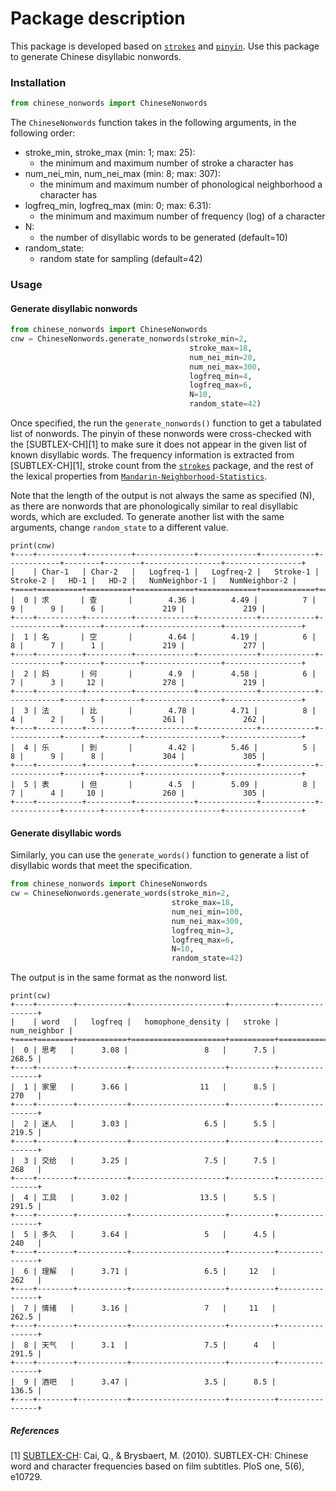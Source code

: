 # Package description

This package is developed based on [`strokes`](https://pypi.org/project/strokes/) and [`pinyin`](https://pypi.org/project/pinyin/). Use this package to generate Chinese disyllabic nonwords. 


### Installation
```python
from chinese_nonwords import ChineseNonwords
```

The `ChineseNonwords` function takes in the following arguments, in the following order:
- stroke_min, stroke_max (min: 1; max: 25):
    - the minimum and maximum number of stroke a character has 
- num_nei_min, num_nei_max (min: 8; max: 307): 
    - the minimum and maximum number of phonological neighborhood a character has 
- logfreq_min, logfreq_max (min: 0; max: 6.31): 
    - the minimum and maximum number of frequency (log) of a character 
- N: 
    - the number of disyllabic words to be generated (default=10)
- random_state: 
    - random state for sampling (default=42)

### Usage
#### Generate disyllabic nonwords
```python
from chinese_nonwords import ChineseNonwords
cnw = ChineseNonwords.generate_nonwords(stroke_min=2, 
                                        stroke_max=18, 
                                        num_nei_min=20, 
                                        num_nei_max=300, 
                                        logfreq_min=4, 
                                        logfreq_max=6, 
                                        N=10, 
                                        random_state=42)
```
Once specified, the run the `generate_nonwords()` function to get a tabulated list of nonwords. The pinyin of these nonwords were cross-checked with the [SUBTLEX-CH][1] to make sure it does not appear in the given list of known disyllabic words. The frequency information is extracted from [SUBTLEX-CH][1], stroke count from the [`strokes`](https://pypi.org/project/strokes/) package, and the rest of the lexical properties from [`Mandarin-Neighborhood-Statistics`](https://github.com/karlneergaard/Mandarin-Neighborhood-Statistics).

Note that the length of the output is not always the same as specified (N), as there are nonwords that are phonologically similar to real disyllabic words, which are excluded. To generate another list with the same arguments, change `random_state` to a different value. 

```
print(cnw)
+----+----------+----------+-------------+-------------+------------+------------+--------+--------+-----------------+-----------------+
|    | Char-1   | Char-2   |   Logfreq-1 |   Logfreq-2 |   Stroke-1 |   Stroke-2 |   HD-1 |   HD-2 |   NumNeighbor-1 |   NumNeighbor-2 |
+====+==========+==========+=============+=============+============+============+========+========+=================+=================+
|  0 | 求       | 查       |        4.36 |        4.49 |          7 |          9 |      9 |      6 |             219 |             219 |
+----+----------+----------+-------------+-------------+------------+------------+--------+--------+-----------------+-----------------+
|  1 | 名       | 空       |        4.64 |        4.19 |          6 |          8 |      7 |      1 |             219 |             277 |
+----+----------+----------+-------------+-------------+------------+------------+--------+--------+-----------------+-----------------+
|  2 | 妈       | 何       |        4.9  |        4.58 |          6 |          7 |      3 |     12 |             278 |             219 |
+----+----------+----------+-------------+-------------+------------+------------+--------+--------+-----------------+-----------------+
|  3 | 法       | 比       |        4.78 |        4.71 |          8 |          4 |      2 |      5 |             261 |             262 |
+----+----------+----------+-------------+-------------+------------+------------+--------+--------+-----------------+-----------------+
|  4 | 乐       | 到       |        4.42 |        5.46 |          5 |          8 |      9 |      8 |             304 |             305 |
+----+----------+----------+-------------+-------------+------------+------------+--------+--------+-----------------+-----------------+
|  5 | 表       | 但       |        4.5  |        5.09 |          8 |          7 |      4 |     10 |             260 |             305 |
+----+----------+----------+-------------+-------------+------------+------------+--------+--------+-----------------+-----------------+
```

#### Generate disyllabic words
Similarly, you can use the `generate_words()` function to generate a list of disyllabic words that meet the specification. 
```python
from chinese_nonwords import ChineseNonwords
cw = ChineseNonwords.generate_words(stroke_min=2, 
                                    stroke_max=18, 
                                    num_nei_min=100, 
                                    num_nei_max=300, 
                                    logfreq_min=3, 
                                    logfreq_max=6, 
                                    N=10, 
                                    random_state=42)
```

The output is in the same format as the nonword list. 

```
print(cw)
+----+--------+-----------+---------------------+----------+----------------+
|    | word   |   logfreq |   homophone_density |   stroke |   num_neighbor |
+====+========+===========+=====================+==========+================+
|  0 | 思考   |      3.08 |                 8   |      7.5 |          268.5 |
+----+--------+-----------+---------------------+----------+----------------+
|  1 | 家里   |      3.66 |                11   |      8.5 |          270   |
+----+--------+-----------+---------------------+----------+----------------+
|  2 | 迷人   |      3.03 |                 6.5 |      5.5 |          219.5 |
+----+--------+-----------+---------------------+----------+----------------+
|  3 | 交给   |      3.25 |                 7.5 |      7.5 |          268   |
+----+--------+-----------+---------------------+----------+----------------+
|  4 | 工具   |      3.02 |                13.5 |      5.5 |          291.5 |
+----+--------+-----------+---------------------+----------+----------------+
|  5 | 多久   |      3.64 |                 5   |      4.5 |          240   |
+----+--------+-----------+---------------------+----------+----------------+
|  6 | 理解   |      3.71 |                 6.5 |     12   |          262   |
+----+--------+-----------+---------------------+----------+----------------+
|  7 | 情绪   |      3.16 |                 7   |     11   |          262.5 |
+----+--------+-----------+---------------------+----------+----------------+
|  8 | 天气   |      3.1  |                 7.5 |      4   |          291.5 |
+----+--------+-----------+---------------------+----------+----------------+
|  9 | 酒吧   |      3.47 |                 3.5 |      8.5 |          136.5 |
+----+--------+-----------+---------------------+----------+----------------+
```

##### References
[1] [SUBTLEX-CH](https://journals.plos.org/plosone/article?id=10.1371/journal.pone.0010729&ref=https://githubhelp.com): Cai, Q., & Brysbaert, M. (2010). SUBTLEX-CH: Chinese word and character frequencies based on film subtitles. PloS one, 5(6), e10729.